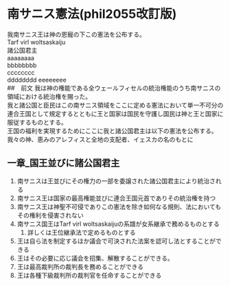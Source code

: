 # 南サニス憲法(phil2055改訂版)
我南サニス王は神の恩寵の下この憲法を公布する。  
Tarf virl woltsaskaiju  
諸公国君主  
aaaaaaaa  
bbbbbbbb  
cccccccc  
dddddddd 
eeeeeeee  
##　前文
我は神の権能である全ウェールフィセルの統治権能のうち南サニスの領域における統治権を賜った。  
我と諸公国と臣民はこの南サニス領域をここに定める憲法において単一不可分の連合王国として規定するとともに王と国家は国民を守護し国民は神と王と国家に服従するものとする。  
王国の福利を実現するためにここに我と諸公国君主は以下の憲法を公布する。  
我々の神、恵みのアレフィスと全地の支配者、イェスカの名のもとに  
## 一章_国王並びに諸公国君主
1. 南サニスは王並びにその権力の一部を委譲された諸公国君主により統治される
1. 南サニス王は国家の最高権能並びに連合王国元首でありその統治権を持つ
1. 南サニス王は神聖不可侵でありこの憲法を除き如何なる規則、法においてもその権利を侵害されない
1. 南サニス国王はTarf virl woltsaskaijuの系譜が女系継承で務めるものとする
    1. 詳しくは王位継承法で定めるものとする
1. 王は自ら法を制定するほか議会で可決された法案を認可し法とすることができる
1. 王はその必要に応じ議会を招集、解散することができる。
1. 王は最高裁判所の裁判長を務めることができる
1. 王は各種下級裁判所の裁判官を任命することができる